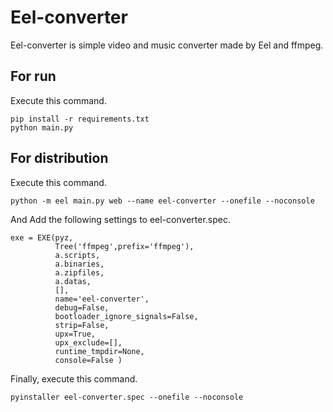 # Eel-converter

Eel-converter is simple video and music converter made by Eel and ffmpeg.

## For run
Execute this command.
```
pip install -r requirements.txt
python main.py
```

## For distribution
Execute this command.
```
python -m eel main.py web --name eel-converter --onefile --noconsole
```
And Add the following settings to eel-converter.spec.
```
exe = EXE(pyz,
          Tree('ffmpeg',prefix='ffmpeg'),
          a.scripts,
          a.binaries,
          a.zipfiles,
          a.datas,
          [],
          name='eel-converter',
          debug=False,
          bootloader_ignore_signals=False,
          strip=False,
          upx=True,
          upx_exclude=[],
          runtime_tmpdir=None,
          console=False )
```
Finally, execute this command.
```
pyinstaller eel-converter.spec --onefile --noconsole
```
